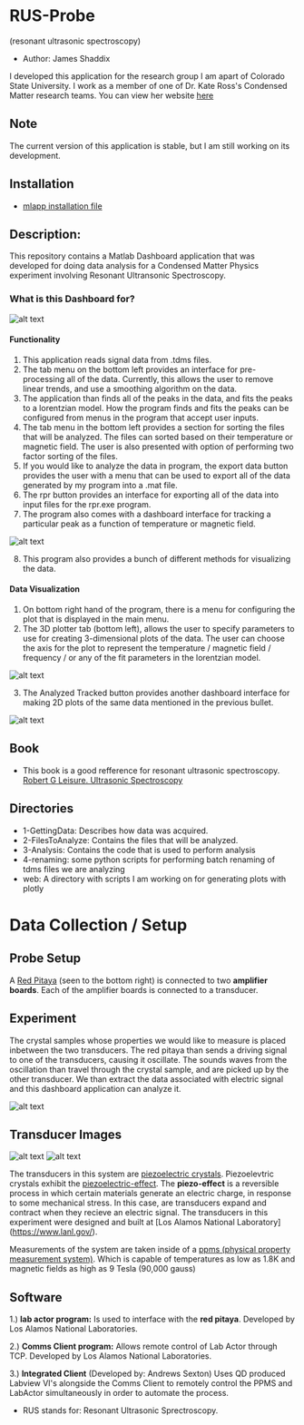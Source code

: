 # RUS-Probe
(resonant ultrasonic spectroscopy)
* Author: James Shaddix

I developed this application for the research group
I am apart of Colorado State University. I work 
as a member of one of Dr. Kate Ross's Condensed Matter 
research teams. You can view her website [here](http://www.rosslabcsu.com/people/)

## Note
The current version of this application is 
stable, but I am still working 
on its development. 

## Installation
* [mlapp installation file](Analysis/tdms_peak_analysis/Data_Analyzer_App.mlappinstall)


## Description:
This repository contains a Matlab Dashboard application that was developed 
for doing data analysis for a Condensed Matter Physics experiment 
involving Resonant Ultransonic Spectroscopy. 

### What is this Dashboard for?

![alt text](images/interface.png "Image of the Application")

#### Functionality 
1. This application reads signal data from .tdms files.
2. The tab menu on the bottom left provides an interface for pre-processing 
   all of the data. Currently, this allows the user to remove linear trends, and
   use a smoothing algorithm on the data.
3. The application than finds all of the peaks in the data, and fits the peaks
   to a lorentzian model. How the program finds and fits the peaks 
   can be configured from menus in the program that accept user inputs.
4. The tab menu in the bottom left provides a section for sorting the files 
   that will be analyzed. The files can sorted based on their temperature or magnetic field. The user is also presented with option of performing two factor 
   sorting of the files.
5. If you would like to analyze the data in program, the export data button 
   provides the user with a menu that can be used to export all of the data 
   generated by my program into a .mat file.
6. The rpr button provides an interface for exporting all of the data 
   into input files for the rpr.exe program.
7. The program also comes with a dashboard interface for tracking a particular 
peak as a function of temperature or magnetic field.

![alt text](images/peak_tracker.png "Image of the Application")

8. This program also provides a bunch of different methods for visualizing the data.

#### Data Visualization
1. On bottom right hand of the program, there is a menu for configuring the plot 
   that is displayed in the main menu. 
2. The 3D plotter tab (bottom left), allows the user to specify parameters to use
for creating 3-dimensional plots of the data. The user
can choose the axis for the plot to represent the 
temperature / magnetic field / frequency / or any 
of the fit parameters in the lorentzian model. 

![alt text](images/3d_model.png "Image of the Application")

3. The Analyzed Tracked button provides 
another dashboard interface for 
making 2D plots of the same data mentioned 
in the previous bullet.

![alt text](images/peak_analyzer.png "Image of the Application")



## Book
* This book is a good refference for resonant ultrasonic spectroscopy.
[Robert G Leisure. Ultrasonic Spectroscopy](https://www.cambridge.org/core/books/ultrasonic-spectroscopy/D4A1831DE2E596E6EC393A5B85B69E63)

## Directories
* 1-GettingData: Describes how data was acquired.
* 2-FilesToAnalyze: Contains the files that will be analyzed.
* 3-Analysis: Contains the code that is used to perform analysis
* 4-renaming: some python scripts for performing batch renaming of tdms files we are
  analyzing
* web: A directory with scripts I am working on for generating plots with plotly

# Data Collection / Setup

## Probe Setup
A [Red Pitaya](https://www.redpitaya.com/index2) 
(seen to the bottom right) is connected to two **amplifier boards**.
Each of the amplifier boards is connected to a transducer. 

## Experiment
The crystal samples whose properties we would like to measure is placed inbetween
the two transducers. The red pitaya than sends a driving signal to one of the 
transducers, causing it oscillate. The sounds waves from the 
oscillation than travel through the crystal sample, and 
are picked up by the other transducer. We than extract the data
associated with electric signal and this dashboard application can 
analyze it.

![alt text](images/probe.jpg "probe")

## Transducer Images
![alt text](images/transducer-rig1.png "transducer1")
![alt text](images/transducer-rig2.png "tranducer2")

The transducers in this system are [piezoelectric crystals](https://en.wikipedia.org/wiki/Piezoelectricity). Piezoelevtric crystals exhibit the 
[piezoelectric-effect](http://www.nanomotion.com/piezo-ceramic-motor-technology/piezoelectric-effect/).
The **piezo-effect** is a reversible process in which certain materials generate
an electric charge, in response to some mechanical stress. In this
case, are transducers expand and contract when they 
recieve an electric signal. The transducers in this
experiment were designed and built at [Los Alamos National Laboratory] (https://www.lanl.gov/).

Measurements of the system are taken inside of a [ppms (physical property
measurement system)](https://www.qdusa.com/products/ppms.html). Which is capable
of temperatures as low as 1.8K and magnetic fields as high as 9 Tesla (90,000 gauss)

## Software ##
1.) **lab actor program:** Is used to interface with the **red pitaya**. Developed
by Los Alamos National Laboratories.

2.) **Comms Client program:** Allows remote control of Lab Actor through TCP. Developed
by Los Alamos National Laboratories.

3.) **Integrated Client** (Developed by: Andrews Sexton) Uses QD produced Labview VI's
alongside the Comms Client to remotely control the PPMS and LabActor simultaneously in
order to automate the process.


* RUS stands for: Resonant Ultrasonic Sprectroscopy.


